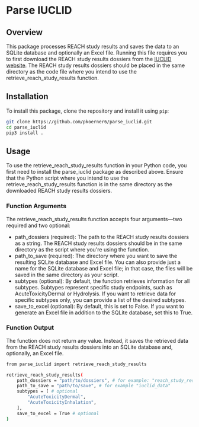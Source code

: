 # Parse IUCLID

## Overview

This package processes REACH study results and saves the data to an SQLite database and optionally an Excel file. Running this file requires you to first download the REACH study results dossiers from the [IUCLID website](https://iuclid6.echa.europa.eu). The REACH study results dossiers should be placed in the same directory as the code file where you intend to use the retrieve_reach_study_results function.

## Installation

To install this package, clone the repository and install it using `pip`:

```bash
git clone https://github.com/pkoerner6/parse_iuclid.git
cd parse_iuclid
pip3 install .
```

## Usage

To use the retrieve_reach_study_results function in your Python code, you first need to install the parse_iuclid package as described above. Ensure that the Python script where you intend to use the retrieve_reach_study_results function is in the same directory as the downloaded REACH study results dossiers.

### Function Arguments
The retrieve_reach_study_results function accepts four arguments—two required and two optional:

- path_dossiers (required): The path to the REACH study results dossiers as a string. The REACH study results dossiers should be in the same directory as the script where you're using the function.
- path_to_save (required): The directory where you want to save the resulting SQLite database and Excel file. You can also provide just a name for the SQLite database and Excel file; in that case, the files will be saved in the same directory as your script.
- subtypes (optional): By default, the function retrieves information for all subtypes. Subtypes represent specific study endpoints, such as AcuteToxicityDermal or Hydrolysis. If you want to retrieve data for specific subtypes only, you can provide a list of the desired subtypes.
- save_to_excel (optional): By default, this is set to False. If you want to generate an Excel file in addition to the SQLite database, set this to True.


### Function Output
The function does not return any value. Instead, it saves the retrieved data from the REACH study results dossiers into an SQLite database and, optionally, an Excel file.

```bash
from parse_iuclid import retrieve_reach_study_results

retrieve_reach_study_results(
    path_dossiers = "path/to/dossiers", # for example: "reach_study_results/reach_study_results_dossiers_23-05-2023"
    path_to_save = "path/to/save", # for example "iuclid_data"
    subtypes = [ # optional
        "AcuteToxicityDermal",
        "AcuteToxicityInhalation",
    ],
    save_to_excel = True # optional
)
```
